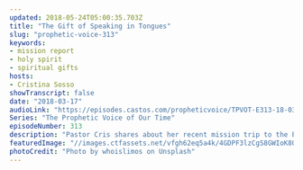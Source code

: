 ```yaml
---
updated: 2018-05-24T05:00:35.703Z
title: "The Gift of Speaking in Tongues"
slug: "prophetic-voice-313"
keywords:
- mission report
- holy spirit
- spiritual gifts
hosts:
- Cristina Sosso
showTranscript: false
date: "2018-03-17"
audioLink: "https://episodes.castos.com/propheticvoice/TPVOT-E313-18-03-17-18-The-Gift-of-Speaking-in-Tongues.mp3"
Series: "The Prophetic Voice of Our Time"
episodeNumber: 313
description: "Pastor Cris shares about her recent mission trip to the Philippines, being led by the Holy Spirit, and Speaking in Tongues."
featuredImage: "//images.ctfassets.net/vfgh62eq5a4k/4GDPF3lzCgS8GWIoK8Q8i8/513deda7d387fbb8902f128d6e78625e/whoislimos-265482-unsplash__1_.jpg"
photoCredit: "Photo by whoislimos on Unsplash"
---
```


